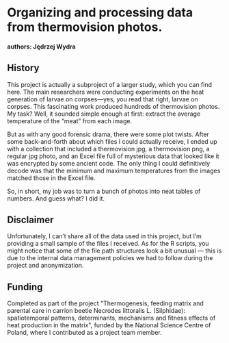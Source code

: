 # Organizing and processing data from thermovision photos.

#### authors: Jędrzej Wydra

## History
This project is actually a subproject of a larger study, which you can find here. The main researchers were conducting experiments on the heat generation of larvae on corpses—yes, you read that right, larvae on corpses. This fascinating work produced hundreds of thermovision photos. My task? Well, it sounded simple enough at first: extract the average temperature of the “meat” from each image.

But as with any good forensic drama, there were some plot twists. After some back-and-forth about which files I could actually receive, I ended up with a collection that included a thermovision jpg, a thermovision png, a regular jpg photo, and an Excel file full of mysterious data that looked like it was encrypted by some ancient code. The only thing I could definitively decode was that the minimum and maximum temperatures from the images matched those in the Excel file.

So, in short, my job was to turn a bunch of photos into neat tables of numbers. And guess what? I did it.

## Disclaimer
Unfortunately, I can’t share all of the data used in this project, but I’m providing a small sample of the files I received. As for the R scripts, you might notice that some of the file path structures look a bit unusual — this is due to the internal data management policies we had to follow during the project and anonymization.

## Funding
Completed as part of the project "Thermogenesis, feeding matrix and parental care in carrion beetle Necrodes littoralis L. (Silphidae): spatiotemporal patterns, determinants, mechanisms and fitness effects of heat production in the matrix", funded by the National Science Centre of Poland, where I contributed as a project team member. 
